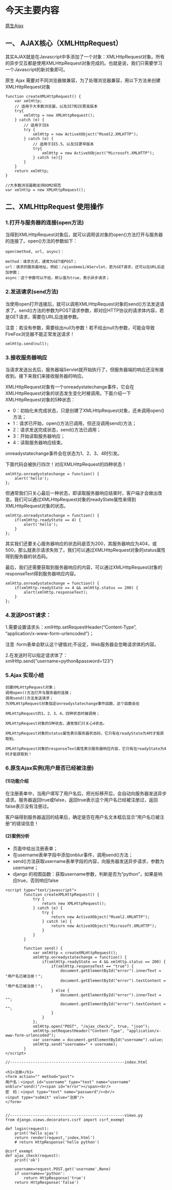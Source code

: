 # 今天主要内容
[原生Ajax]()

## 一、 AJAX核心（XMLHttpRequest）

其实AJAX就是在Javascript中多添加了一个对象：XMLHttpRequest对象。所有的异步交互都是使用XMLHttpRequest对象完成的。也就是说，我们只需要学习一个Javascript的新对象即可。

原生 Ajax 需要对不同浏览器做兼容，为了处理浏览器兼容，用以下方法来创建XMLHttpRequest对象
```
function createXMLHttpRequest() {
    var xmlHttp;
    // 适用于大多数浏览器，以及IE7和IE更高版本
    try{
        xmlHttp = new XMLHttpRequest();
    } catch (e) {
        // 适用于IE6
        try {
            xmlHttp = new ActiveXObject("Msxml2.XMLHTTP");
        } catch (e) {
            // 适用于IE5.5，以及IE更早版本
            try{
                xmlHttp = new ActiveXObject("Microsoft.XMLHTTP");
            } catch (e){}
        }
    }            
    return xmlHttp;
}

//大多数浏览器都支持DOM2规范
var xmlHttp = new XMLHttpRequest();
```
## 二、XMLHttpRequest 使用操作
### 1.打开与服务器的连接(open方法)
当得到XMLHttpRequest对象后，就可以调用该对象的open()方法打开与服务器的连接了。open()方法的参数如下：
```
open(method, url, async)：

method：请求方式，通常为GET或POST；
url：请求的服务器地址，例如：/ajaxdemo1/AServlet，若为GET请求，还可以在URL后追加参数；
async：这个参数可以不给，默认值为true，表示异步请求；
```
### 2.发送请求(send方法)
当使用open打开连接后，就可以调用XMLHttpRequest对象的send()方法发送请求了。send()方法的参数为POST请求参数，即对应HTTP协议的请求体内容，若是GET请求，需要在URL后连接参数。

注意：若没有参数，需要给出null为参数！若不给出null为参数，可能会导致FireFox浏览器不能正常发送请求！
```
xmlHttp.send(null);
```
### 3.接收服务器响应
当请求发送出去后，服务器端Servlet就开始执行了，但服务器端的响应还没有接收到。接下来我们来接收服务器的响应。

XMLHttpRequest对象有一个onreadystatechange事件，它会在XMLHttpRequest对象的状态发生变化时被调用。下面介绍一下XMLHttpRequest对象的5种状态：

- 0：初始化未完成状态，只是创建了XMLHttpRequest对象，还未调用open()方法；
- 1：请求已开始，open()方法已调用，但还没调用send()方法；
- 2：请求发送完成状态，send()方法已调用；
- 3：开始读取服务器响应；
- 4：读取服务器响应结束。 

onreadystatechange事件会在状态为1、2、3、4时引发。

下面代码会被执行四次！对应XMLHttpRequest的四种状态！
```
xmlHttp.onreadystatechange = function() {
    alert('hello');
};
```
但通常我们只关心最后一种状态，即读取服务器响应结束时，客户端才会做出改变。我们可以通过XMLHttpRequest对象的readyState属性来得到XMLHttpRequest对象的状态。
```
xmlHttp.onreadystatechange = function() {
    if(xmlHttp.readyState == 4) {
        alert('hello');    
    }
};
```
其实我们还要关心服务器响应的状态码是否为200，其服务器响应为404，或500，那么就表示请求失败了。我们可以通过XMLHttpRequest对象的status属性得到服务器的状态码。

最后，我们还需要获取到服务器响应的内容，可以通过XMLHttpRequest对象的responseText得到服务器响应内容。
```
xmlHttp.onreadystatechange = function() {
    if(xmlHttp.readyState == 4 && xmlHttp.status == 200) {
        alert(xmlHttp.responseText);    
    }
};
```
### 4.发送POST请求：
1.需要设置请求头：xmlHttp.setRequestHeader(“Content-Type”, “application/x-www-form-urlencoded”)；

注意 :form表单会默认这个键值对;不设定，Web服务器会忽略请求体的内容。

2.在发送时可以指定请求体了：xmlHttp.send(“username=python&password=123”)

### 5.Ajax 实现小结
```
创建XMLHttpRequest对象；
调用open()方法打开与服务器的连接；
调用send()方法发送请求；
为XMLHttpRequest对象指定onreadystatechange事件函数，这个函数会在

XMLHttpRequest的1、2、3、4，四种状态时被调用；

XMLHttpRequest对象的5种状态，通常我们只关心4状态。

XMLHttpRequest对象的status属性表示服务器状态码，它只有在readyState为4时才能获取到。

XMLHttpRequest对象的responseText属性表示服务器响应内容，它只有在readyState为4时才能获取到！
```
### 6.原生Ajax实例(用户是否已经被注册)
#### (1)功能介绍

在注册表单中，当用户填写了用户名后，把光标移开后，会自动向服务器发送异步请求。服务器返回true或false，返回true表示这个用户名已经被注册过，返回false表示没有注册过。

客户端得到服务器返回的结果后，确定是否在用户名文本框后显示“用户名已被注册”的错误信息！

#### (2)案例分析
- 页面中给出注册表单；
- 在username表单字段中添加onblur事件，调用send()方法；
- send()方法获取username表单字段的内容，向服务器发送异步请求，参数为username；
- django 的视图函数：获取username参数，判断是否为“python”，如果是响应true，否则响应false
```
<script type="text/javascript">
        function createXMLHttpRequest() {
            try {
                return new XMLHttpRequest();
            } catch (e) {
                try {
                    return new ActiveXObject("Msxml2.XMLHTTP");
                } catch (e) {
                    return new ActiveXObject("Microsoft.XMLHTTP");
                }
            }
        }

        function send() {
            var xmlHttp = createXMLHttpRequest();
            xmlHttp.onreadystatechange = function() {
                if(xmlHttp.readyState == 4 && xmlHttp.status == 200) {
                    if(xmlHttp.responseText == "true") {
                        document.getElementById("error").innerText = "用户名已被注册！";
                        document.getElementById("error").textContent = "用户名已被注册！";
                    } else {
                        document.getElementById("error").innerText = "";
                        document.getElementById("error").textContent = "";
                    }
                }
            };
            xmlHttp.open("POST", "/ajax_check/", true, "json");
            xmlHttp.setRequestHeader("Content-Type", "application/x-www-form-urlencoded");
            var username = document.getElementById("username").value;
            xmlHttp.send("username=" + username);
        }
</script>

//--------------------------------------------------index.html

<h1>注册</h1>
<form action="" method="post">
用户名：<input id="username" type="text" name="username" onblur="send()"/><span id="error"></span><br/>
密　码：<input type="text" name="password"/><br/>
<input type="submit" value="注册"/>
</form>


//--------------------------------------------------views.py
from django.views.decorators.csrf import csrf_exempt

def login(request):
    print('hello ajax')
    return render(request,'index.html')
    # return HttpResponse('hello python')

@csrf_exempt
def ajax_check(request):
    print('ok')

    username=request.POST.get('username',None)
    if username=='python':
        return HttpResponse('true')
    return HttpResponse('false')
```
